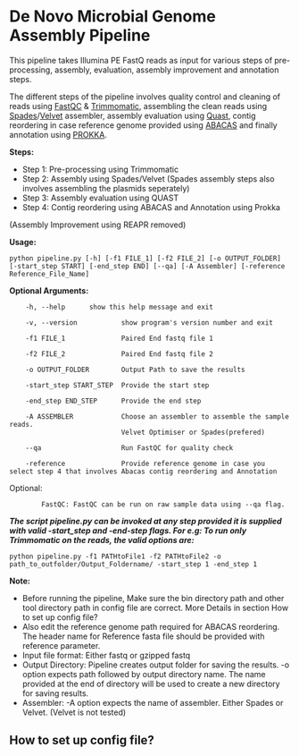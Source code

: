 # De Novo Microbial Genome Assembly Pipeline

This pipeline takes Illumina PE FastQ reads as input for various steps of pre-processing, assembly, evaluation, assembly improvement and annotation steps.

The different steps of the pipeline involves quality control and cleaning of reads using [FastQC](http://www.bioinformatics.babraham.ac.uk/projects/fastqc/) & [Trimmomatic](http://www.usadellab.org/cms/?page=trimmomatic), assembling the clean reads using [Spades](http://bioinf.spbau.ru/spades)/[Velvet](https://www.ebi.ac.uk/~zerbino/velvet/) assembler, assembly evaluation using [Quast](http://bioinf.spbau.ru/quast), contig reordering in case reference genome provided using [ABACAS](http://abacas.sourceforge.net/) and finally annotation using [PROKKA](http://www.vicbioinformatics.com/software.prokka.shtml).

**Steps:**
    
- Step 1: Pre-processing using Trimmomatic
- Step 2: Assembly using Spades/Velvet (Spades assembly steps also involves assembling the plasmids seperately)
- Step 3: Assembly evaluation using QUAST
- Step 4: Contig reordering using ABACAS and Annotation using Prokka

(Assembly Improvement using REAPR removed)

**Usage:** 

```
python pipeline.py [-h] [-f1 FILE_1] [-f2 FILE_2] [-o OUTPUT_FOLDER] [-start_step START] [-end_step END] [--qa] [-A Assembler] [-reference Reference_File_Name]
```

**Optional Arguments:**

        -h, --help		show this help message and exit
        
        -v, --version         	show program's version number and exit
        
        -f1 FILE_1            	Paired End fastq file 1
        
        -f2 FILE_2            	Paired End fastq file 2
        
        -o OUTPUT_FOLDER        Output Path to save the results
        
        -start_step START_STEP  Provide the start step
        
        -end_step END_STEP    	Provide the end step
        
        -A ASSEMBLER          	Choose an assembler to assemble the sample reads.
                                Velvet Optimiser or Spades(prefered)
                                
        --qa                  	Run FastQC for quality check
        
        -reference              Provide reference genome in case you select step 4 that involves Abacas contig reordering and Annotation

   Optional:
            
            FastQC: FastQC can be run on raw sample data using --qa flag.
        	

***The script pipeline.py can be invoked at any step provided it is supplied with valid -start_step and -end-step flags. 
For e.g: To run only Trimmomatic on the reads, the valid options are:***

```
python pipeline.py -f1 PATHtoFile1 -f2 PATHtoFile2 -o path_to_outfolder/Output_Foldername/ -start_step 1 -end_step 1
```

**Note:**

- Before running the pipeline, Make sure the bin directory path and other tool directory path in config file are correct. More Details in section How to set up config file?  
- Also edit the reference genome path required for ABACAS reordering. The header name for Reference fasta file should be provided with reference parameter.
- Input file format: Either fastq or gzipped fastq
- Output Directory: Pipeline creates output folder for saving the results. -o option expects path followed by output directory name. The name provided at the end of directory will be used to create a new directory for saving results.
- Assembler: -A option expects the name of assembler. Either Spades or Velvet. (Velvet is not tested)
        



## How to set up config file?
    

